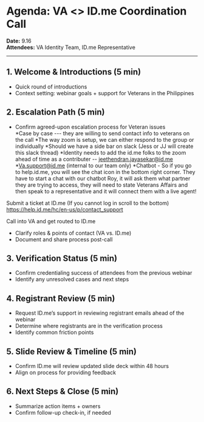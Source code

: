 # Agenda: VA <> ID.me Coordination Call  

**Date:** 9.16  
**Attendees:** VA Identity Team, ID.me Representative  

---

## 1. Welcome & Introductions (5 min)  
- Quick round of introductions  
- Context setting: webinar goals + support for Veterans in the Philippines  

## 2. Escalation Path (5 min)  
- Confirm agreed-upon escalation process for Veteran issues  
*Case by case --- they are willing to send contact info to veterans on the call
*The way zoom is setup, we can either respond to the group or individually
*Should we have a side bar on slack (Jess or JJ will create this slack thread)
*Identity needs to add the id.me folks to the zoom ahead of time as a contributer -- jeethendran.jayasekar@id.me
*Va.support@id.me (internal to our team only)
*Chatbot - 
So if you go to help.id.me, you will see the chat icon in the bottom right corner. They have to start a chat with our chatbot Roy, it will ask them what partner they are trying to access, they will need to state Veterans Affairs and then speak to a representative and it will connect them with a live agent!

Submit a ticket at ID.me (If you cannot log in scroll to the bottom) 
https://help.id.me/hc/en-us/p/contact_support 

Call into VA and get routed to ID.me
- Clarify roles & points of contact (VA vs. ID.me)  
- Document and share process post-call  

## 3. Verification Status (5 min)  
- Confirm credentialing success of attendees from the previous webinar  
- Identify any unresolved cases and next steps  

## 4. Registrant Review (5 min)  
- Request ID.me’s support in reviewing registrant emails ahead of the webinar  
- Determine where registrants are in the verification process  
- Identify common friction points  

## 5. Slide Review & Timeline (5 min)  
- Confirm ID.me will review updated slide deck within 48 hours  
- Align on process for providing feedback  

## 6. Next Steps & Close (5 min)  
- Summarize action items + owners  
- Confirm follow-up check-in, if needed 
